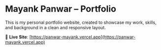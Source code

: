 # Mayank Panwar – Portfolio

This is my personal portfolio website, created to showcase my work, skills, and background in a clean and responsive layout.

🔗 **Live Site**: [https://panwar-mayank.vercel.app](https://panwar-mayank.vercel.app)

